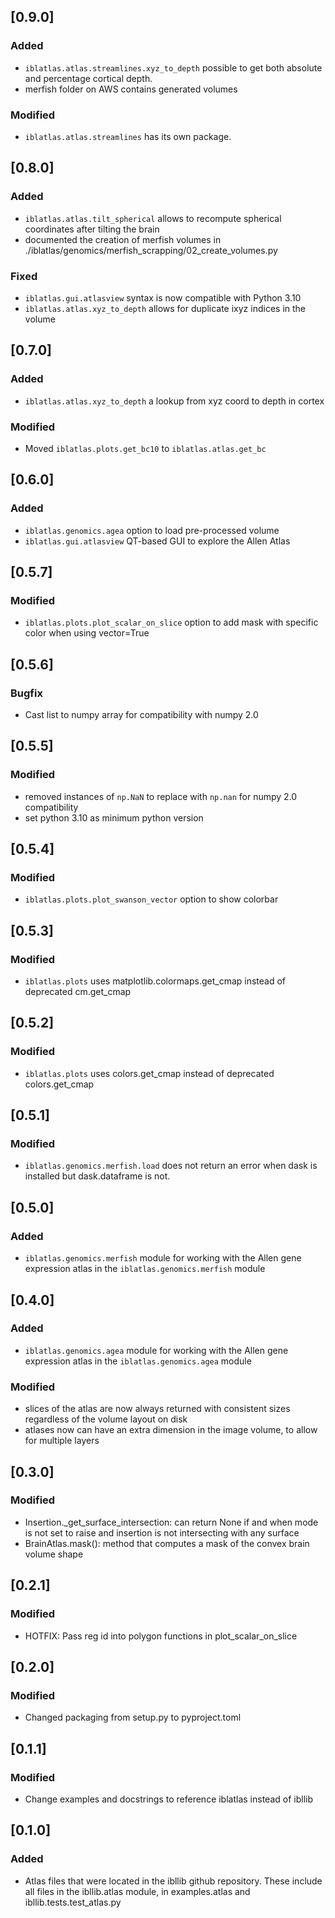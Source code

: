 ## [0.9.0]
### Added
- `iblatlas.atlas.streamlines.xyz_to_depth` possible to get both absolute and percentage cortical depth.
- merfish folder on AWS contains generated volumes

### Modified
- `iblatlas.atlas.streamlines` has its own package.

## [0.8.0]
### Added
- `iblatlas.atlas.tilt_spherical` allows to recompute spherical coordinates after tilting the brain
- documented the creation of merfish volumes in ./iblatlas/genomics/merfish_scrapping/02_create_volumes.py
### Fixed
- `iblatlas.gui.atlasview` syntax is now compatible with Python 3.10
- `iblatlas.atlas.xyz_to_depth` allows for duplicate ixyz indices in the volume 

## [0.7.0]
### Added
- `iblatlas.atlas.xyz_to_depth` a lookup from xyz coord to depth in cortex
### Modified
- Moved `iblatlas.plots.get_bc10` to `iblatlas.atlas.get_bc`

## [0.6.0]
### Added
- `iblatlas.genomics.agea` option to load pre-processed volume
- `iblatlas.gui.atlasview` QT-based GUI to explore the Allen Atlas 

## [0.5.7]
### Modified
- `iblatlas.plots.plot_scalar_on_slice` option to add mask with specific color when using vector=True

## [0.5.6]
### Bugfix
- Cast list to numpy array for compatibility with numpy 2.0

## [0.5.5]
### Modified
- removed instances of `np.NaN` to replace with `np.nan` for numpy 2.0 compatibility
- set python 3.10 as minimum python version

## [0.5.4]
### Modified
- `iblatlas.plots.plot_swanson_vector` option to show colorbar

## [0.5.3]
### Modified
- `iblatlas.plots` uses matplotlib.colormaps.get_cmap instead of deprecated cm.get_cmap

## [0.5.2]
### Modified
- `iblatlas.plots` uses colors.get_cmap instead of deprecated colors.get_cmap

## [0.5.1]
### Modified
- `iblatlas.genomics.merfish.load` does not return an error when dask is installed but
dask.dataframe is not.

## [0.5.0]
### Added
- `iblatlas.genomics.merfish` module for working with the Allen gene expression
 atlas in the `iblatlas.genomics.merfish` module

## [0.4.0]
### Added
- `iblatlas.genomics.agea` module for working with the Allen gene expression
 atlas in the `iblatlas.genomics.agea` module
### Modified
- slices of the atlas are now always returned with consistent sizes regardless of the volume layout on disk
- atlases now can have an extra dimension in the image volume, to allow for multiple layers

## [0.3.0]
### Modified
- Insertion._get_surface_intersection: can return None if and when mode is not set to raise and insertion is not intersecting with any surface
- BrainAtlas.mask(): method that computes a mask of the convex brain volume shape

## [0.2.1]

### Modified
- HOTFIX: Pass reg id into polygon functions in plot_scalar_on_slice

## [0.2.0]

### Modified
- Changed packaging from setup.py to pyproject.toml

## [0.1.1]

### Modified
- Change examples and docstrings to reference iblatlas instead of ibllib

## [0.1.0]

### Added
 - Atlas files that were located in the ibllib github repository. These include all files 
   in the ibllib.atlas module, in examples.atlas and ibllib.tests.test_atlas.py 
